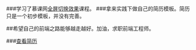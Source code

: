 ###学习了慕课网[全屏切换效果]('http://www.imooc.com/learn/374')课程。
###拿来实践下做自己的简历模板。简历只是一个初步模板，并没有完善。


##希望自己的前端之路能够越走越好。加油，求职前端工程师。

###[查看简历](https://limingyang2012.github.io/cv)